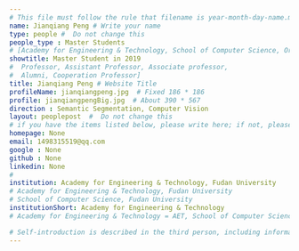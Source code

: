 ```yaml
---
# This file must follow the rule that filename is year-month-day-name.md .
name: Jianqiang Peng # Write your name
type: people #  Do not change this
people_type : Master Students
# [Academy for Engineering & Technology, School of Computer Science, Organizer]
showtitle: Master Student in 2019
#  Professor, Assistant Professor, Associate professor,
#  Alumni, Cooperation Professor]
title: Jianqiang Peng # Website Title
profileName: jianqiangpeng.jpg  # Fixed 186 * 186
profile: jianqiangpengBig.jpg  # About 390 * 567
direction : Semantic Segmentation, Computer Vision
layout: peoplepost  #  Do not change this
# if you have the items listed below, please write here; if not, please write None.
homepage: None
email: 1498315519@qq.com
google : None
github : None
linkedin: None
# 
institution: Academy for Engineering & Technology, Fudan University
# Academy for Engineering & Technology, Fudan University
# School of Computer Science, Fudan University
institutionShort: Academy for Engineering & Technology
# Academy for Engineering & Technology = AET, School of Computer Science = SCS

# Self-introduction is described in the third person, including information such as educational experience
---
```





 

